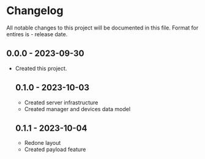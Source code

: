 
  # Changelog
  All notable changes to this project will be documented in this file.
  Format for entires is <version-string> - release date.

  ## 0.0.0 - 2023-09-30
  - Created this project.

	## 0.1.0 - 2023-10-03
	- Created server infrastructure
	- Created manager and devices data model

	## 0.1.1 - 2023-10-04
	- Redone layout
	- Created payload feature
